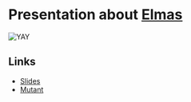 # Presentation about [Elmas](https://github.com/exactonline/exactonline-api-ruby-client)

![YAY](https://media.giphy.com/media/D76YOxpdvXne8/giphy.gif)

## Links

* [Slides](https://docs.google.com/presentation/d/1LM4texUx5DmED0jxnNnBgvyNiM60XU9OFmB6UQCuEqg/edit?usp=sharing)
* [Mutant](https://github.com/mbj/mutant)
